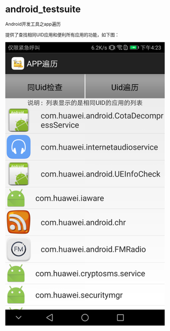 # android_testsuite
Android开发工具之app遍历

提供了查找相同UID应用和便利所有应用的功能，如下图：

![Image text](https://github.com/renhui/android_testsuite/blob/master/device-2017-09-28-162537.png)
